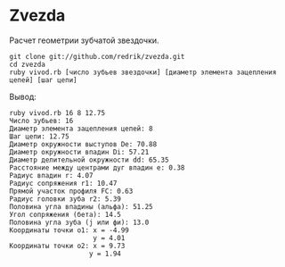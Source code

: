 Zvezda
================

Расчет геометрии зубчатой звездочки.

	git clone git://github.com/redrik/zvezda.git
	cd zvezda
	ruby vivod.rb [число зубьев звездочки] [диаметр элемента зацепления цепей] [шаг цепи]

Вывод:

	ruby vivod.rb 16 8 12.75
	Число зубьев: 16
	Диаметр элемента зацепления цепей: 8
	Шаг цепи: 12.75 
	Диаметр окружности выступов De: 70.88
	Диаметр окружности впадин Di: 57.21
	Диаметр делительной окружности dd: 65.35
	Расстояние между центрами дуг впадин е: 0.38
	Радиус впадин r: 4.07
	Радиус сопряжения r1: 10.47
	Прямой участок профиля FC: 0.63
	Радиус головки зуба r2: 5.39
	Половина угла впадины (альфа): 51.25
	Угол сопряжения (бета): 14.5
	Половина угла зуба (j или фи): 13.0
	Координаты точки о1: x = -4.99
					     y = 4.01
	Координаты точки о2: x = 9.73
		 			    y = 1.94
